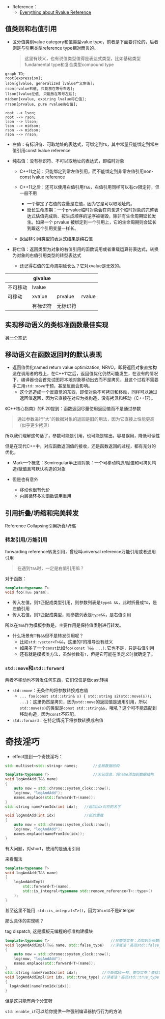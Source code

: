 + Reference：
	+ [Everything about Rvalue Reference](https://www.zhihu.com/question/363686723/answer/1976488046?utm_campaign=&utm_medium=social&utm_oi=1517839223738114049&utm_psn=1690447606109749249&utm_source=qq)

## 值类别和右值引用

+ 区分值类别value category和值类型value type，前者是下面要讨论的，后者则是与引用类型reference type相对而言的。
	>这里有歧义，也有说值类型值得是表达式类型，比如基础类型fundamental type和复合类型compound type

```mermaid
graph TD;
root[expression];
lson[glvalue, generalized lvalue广义左值];
rson[rvalue右值, 只能放在等号右边];
llson[lvalue左值, 只能放在等号左边];
midson[xvalue, expiring lvalue将亡值];
rrson[prvalue, pure rvalue纯右值];

root --> lson;
root --> rson;
lson --> llson;
lson --> midson;
rson --> midson;
rson --> rrson;
```

+ 左值：有标识符、可取地址的表达式，可绑定到`T&`，其中常量只能绑定到常左值引用const lvalue reference
+ 纯右值：没有标识符、不可以取地址的表达式，即临时对象
	+ C++11之前：只能绑定到常左值引用，而不能绑定到非常左值引用non-const lvalue reference
	+ C++11之后：还可以使用右值引用`T&&`，右值引用同样可以有cv限定符，但一般不用
		+ 一个绑定了右值的变量是左值，因为它是可以取地址的。
		+ 延长生命周期：一个prvalue临时对象会在包含这个临时对象的完整表达式估值完成后、按生成顺序的逆序被销毁，除非有生命周期延长发生。如果一个 prvalue 被绑定到一个引用上，它的生命周期则会延长到跟这个引用变量一样长。

	+ 返回非引用类型的表达式结果是纯右值

+ 将亡值：返回类型为对象的右值引用的函数调用或者重载运算符表达式，转换为对象的右值引用类型的转型表达式
	+ 还记得右值的生命周期延长么？它对xvalue是无效的。

|          | glvalue  |          |        |
| -------- | -------- | -------- | ------ |
| 不可移动 | lvalue   |          |        |
| 可移动   | xvalue   | prvalue  | rvalue |
|          | 有标识符 | 无标识符 |        |

## 实现移动语义的类标准函数最佳实现

[另一个笔记](Programming-Language/Modern-C++/OOP-Practice.md#移动强异常安全惯用法)

## 移动语义在函数返回时的默认表现

+ 返回值优化named return value optimization, NRVO，即将返回对象直接构造在调用者的栈上，在C++11之后，返回值优化仍然可能发生，在没有的情况下，编译器也会首先试图将本地对象移动出去而不是拷贝，且这个过程不需要手工用`std::move`干预，甚至反而会影响。
	+ 这个还造成一个反直觉的东西，即使对象不可拷贝和移动，同样可以通过返回值返回，因为它直接在对应为找构造，没有拷贝和移动（C++17）。

《C++核心指南》的F.20提到：函数返回尽量使用返回值而不是通过参数
>通过参数进行“大”的数据对象的返回是旧的用法，因为它直接上性能更高（似乎更少拷贝）

所以我们理解这句话了，参数可能是引用，也可能是输出，容易误用，降低可读性

但是在现代C++中，对应函数返回值的接收，还是函数返回的过程，都有充分的优化。

+ Mark一个概念：Semiregular半正则对象：一个可移动构造/赋值和可拷贝构造/赋值且可默认构造的对象

+ 但是也有意外
	+ 移动也很有代价
	+ 内层循环多次函数调用重用

## 引用折叠/坍缩和完美转发
Reference Collapsing引用折叠/坍缩

### 转发引用/万能引用
forwarding reference转发引用，曾经叫universal reference万能引用或者通用引用

>在遇到`T&&`时，一定是右值引用嘛？

对于函数：
```cpp
template<typename T>
void foo(T&& param);
```

+ 传入左值，则`T`匹配成类型引用，则参数列表是`type& &&`，此时折叠成`T&`，是左值引用
+ 传入右值，则`T`匹配成类型，则参数列表是`type&&`，是右值引用

所以在`T&&`作为模板参数是，主要作用是保持值类别进行转发。

+ 什么场景有`T`有`&&`但不是转发引用呢？
	+ 比如`std::vector<T>&&`，这里的`T`的推导没有歧义
	+ 如果多了一个`const`比如`foo(const T&& ...);`它也不是，只是右值引用
	+ 还有就是模板类方法，虽然参数有`T`，但是它可能在类定义时就确定了。

### `std::move`和`std::forward`

两者不移动也不转发任何东西，它们仅仅是做cast转换

+ `std::move`：无条件的将参数转换成右值
	+ `... foo(const std::strin& s) { std::string s2(std::move(s)); ...}`：这里仍然是拷贝，因为`std::move`的返回值是通用引用，所以`std::move(s)`的类型是`const std::string&&`，哦吼？这个可不能匹配到移动构造，因为`const`不匹配。
+ `std::forward`：在特定情况下将参数转换成右值

# 奇技淫巧

+ effect提到一个奇技淫巧：
```cpp
std::multiset<std::string> names;       //全局数据结构

template<typename T>                    //志记信息，将name添加到数据结构
void logAndAdd(T&& name)
{
	auto now = std::chrono::system_clokc::now();
	log(now, "logAndAdd");
	names.emplace(std::forward<T>(name));
}
std::string nameFromIdx(int idx);   //返回idx对应的名字

void logAndAdd(int idx)             //新的重载
{
	auto now = std::chrono::system_clock::now();
	log(now, "logAndAdd");
	names.emplace(nameFromIdx(idx));
}
```

有大问题，对short，使用的是通用引用


来看魔法
```cpp
template<typename T>
void logAndAdd(T&& name)
{
	logAndAddImpl(
		std::forward<T>(name),
		std::is_integral<typename std::remove_reference<T>::type>()
	);
}
```

甚至这里不能用` std::is_integral<T>()`，因为tm`int&`不是interger

那么具体的实现呢？

tag dispatch,
这是模板元编程的标准构建模块

```cpp
template<typename T>                            //非整型实参：添加到全局数据结构中
void logAndAddImpl(T&& name, std::false_type)	//译者注：高亮std::false_type
{
	auto now = std::chrono::system_clock::now();
	log(now, "logAndAdd");
	names.emplace(std::forward<T>(name));
}
std::string nameFromIdx(int idx);           //与条款26一样，整型实参：查找名字并用它调用logAndAdd
void logAndAddImpl(int idx, std::true_type) //译者注：高亮std::true_type
{
  logAndAdd(nameFromIdx(idx)); 
}
```

但是这只能有两个分支呀

`std::enable_if`可以给你提供一种强制编译器执行行为的方法
